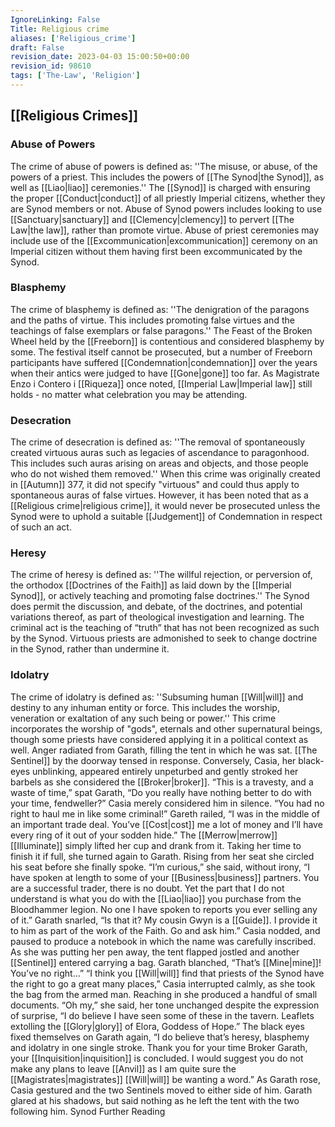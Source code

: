 ```yaml
---
IgnoreLinking: False
Title: Religious crime
aliases: ['Religious_crime']
draft: False
revision_date: 2023-04-03 15:00:50+00:00
revision_id: 98610
tags: ['The-Law', 'Religion']
---
```


## [[Religious Crimes]]
### Abuse of Powers
The crime of abuse of powers is defined as: ''The misuse, or abuse, of the powers of a priest. This includes the powers of [[The Synod|the Synod]], as well as [[Liao|liao]] ceremonies.''
The [[Synod]] is charged with ensuring the proper [[Conduct|conduct]] of all priestly Imperial citizens, whether they are Synod members or not. Abuse of Synod powers includes looking to use [[Sanctuary|sanctuary]] and [[Clemency|clemency]] to pervert [[The Law|the law]], rather than promote virtue. Abuse of priest ceremonies may include use of the [[Excommunication|excommunication]] ceremony on an Imperial citizen without them having first been excommunicated by the Synod.
### Blasphemy
The crime of blasphemy is defined as: ''The denigration of the paragons and the paths of virtue. This includes promoting false virtues and the teachings of false exemplars or false paragons.''
The Feast of the Broken Wheel held by the [[Freeborn]] is contentious and considered blasphemy by some. The festival itself cannot be prosecuted, but a number of Freeborn participants have suffered [[Condemnation|condemnation]] over the years when their antics were judged to have [[Gone|gone]] too far. As Magistrate Enzo i Contero i [[Riqueza]] once noted, [[Imperial Law|Imperial law]] still holds - no matter what celebration you may be attending.
### Desecration
The crime of desecration is defined as: ''The removal of spontaneously created virtuous auras such as legacies of ascendance to paragonhood. This includes such auras arising on areas and objects, and those people who do not wished them removed.''
When this crime was originally created in [[Autumn]] 377, it did not specify "virtuous" and could thus apply to spontaneous auras of false virtues. However, it has been noted that as a [[Religious crime|religious crime]], it would never be prosecuted unless the Synod were to uphold a suitable [[Judgement]] of Condemnation in respect of such an act.
### Heresy
The crime of heresy is defined as: ''The willful rejection, or perversion of, the orthodox [[Doctrines of the Faith]] as laid down by the [[Imperial Synod]], or actively teaching and promoting false doctrines.''
The Synod does permit the discussion, and debate, of the doctrines, and potential variations thereof, as part of theological investigation and learning. The criminal act is the teaching of “truth” that has not been recognized as such by the Synod. Virtuous priests are admonished to seek to change doctrine in the Synod, rather than undermine it.
### Idolatry
The crime of idolatry is defined as: ''Subsuming human [[Will|will]] and destiny to any inhuman entity or force. This includes the worship, veneration or exaltation of any such being or power.''
This crime incorporates the worship of "gods", eternals and other supernatural beings, though some priests have considered applying it in a political context as well.
Anger radiated from Garath, filling the tent in which he was sat. [[The Sentinel]] by the doorway tensed in response. Conversely, Casia, her black-eyes unblinking, appeared entirely unpeturbed and gently stroked her barbels as she considered the [[Broker|broker]].
“This is a travesty, and a waste of time,” spat Garath, “Do you really have nothing better to do with your time, fendweller?”
Casia merely considered him in silence.
“You had no right to haul me in like some criminal!” Gareth railed, “I was in the middle of an important trade deal. You’ve [[Cost|cost]] me a lot of money and I’ll have every ring of it out of your sodden hide.”
The [[Merrow|merrow]] [[Illuminate]] simply lifted her cup and drank from it. Taking her time to finish it if full, she turned again to Garath. Rising from her seat she circled his seat before she finally spoke.
“I’m curious,” she said, without irony, “I have spoken at length to some of your [[Business|business]] partners. You are a successful trader, there is no doubt. Yet the part that I do not understand is what you do with the [[Liao|liao]] you purchase from the Bloodhammer legion. No one I have spoken to reports you ever selling any of it.”
Garath snarled, “Is that it? My cousin Gwyn is a [[Guide]]. I provide it to him as part of the work of the Faith. Go and ask him.”
Casia nodded, and paused to produce a notebook in which the name was carefully inscribed. As she was putting her pen away, the tent flapped jostled and another [[Sentinel]] entered carrying a bag.
Garath blanched, “That’s [[Mine|mine]]! You’ve no right…”
“I think you [[Will|will]] find that priests of the Synod have the right to go a great many places,” Casia interrupted calmly, as she took the bag from the armed man. Reaching in she produced a handful of small documents.
“Oh my,” she said, her tone unchanged despite the expression of surprise, “I do believe I have seen some of these in the tavern. Leaflets extolling the [[Glory|glory]] of Elora, Goddess of Hope.”
The black eyes fixed themselves on Garath again, “I do believe that’s heresy, blasphemy and idolatry in one single stroke. Thank you for your time Broker Garath, your [[Inquisition|inquisition]] is concluded. I would suggest you do not make any plans to leave [[Anvil]] as I am quite sure the [[Magistrates|magistrates]] [[Will|will]] be wanting a word.”
As Garath rose, Casia gestured and the two Sentinels moved to either side of him. Garath glared at his shadows, but said nothing as he left the tent with the two following him.
Synod Further Reading